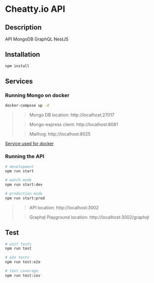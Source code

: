 # Cheatty.io API

## Description

API MongoDB GraphQL NestJS

## Installation

```bash
npm install
```

## Services

### Running Mongo on docker

```bash
docker-compose up -d
```
> > Mongo DB location: http://localhost:27017
>
> > Mongo-express client: http://localhost:8081
>
> > Mailhog: http://localhost:8025

[Service used for docker](https://hub.docker.com/_/mongo)

### Running the API

```bash
# development
npm run start

# watch mode
npm run start:dev

# production mode
npm run start:prod
```
> > API location: http://localhost:3002
>
> > Graphql Playground location: http://localhost:3002/graphql

## Test

```bash
# unit tests
npm run test

# e2e tests
npm run test:e2e

# test coverage
npm run test:cov
```
